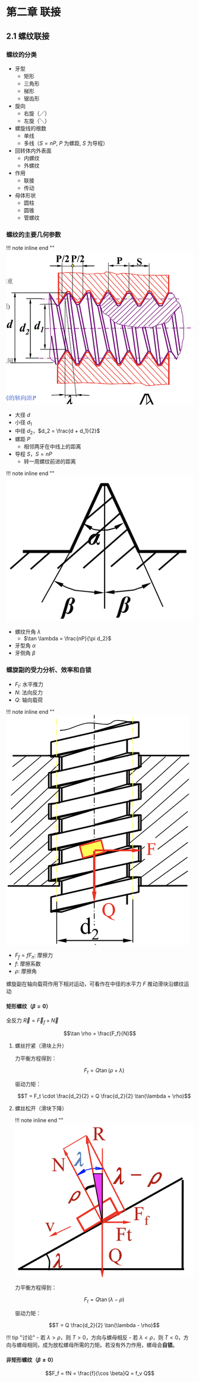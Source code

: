 # 第二章 联接

## 2.1 螺纹联接

### 螺纹的分类

- 牙型
    - 矩形
    - 三角形
    - 梯形
    - 锯齿形
- 旋向
    - 右旋（╱）
    - 左旋（╲）
- 螺旋线的根数
    - 单线
    - 多线（$S = nP$, $P$ 为螺距, $S$ 为导程）
- 回转体内外表面
    - 内螺纹
    - 外螺纹
- 作用
    - 联接
    - 传动
- 母体形状
    - 圆柱
    - 圆锥
    - 管螺纹

### 螺纹的主要几何参数

!!! note inline end ""
    ![alt text](image.png)

- 大径 $d$
- 小径 $d_1$
- 中径 $d_2$，$d_2 = \frac{d + d_1}{2}$
- 螺距 $P$
    - 相邻两牙在中线上的距离
- 导程 $S$，$S = nP$
    - 转一周螺纹前进的距离

!!! note inline end ""
    ![alt text](image-1.png)

- 螺纹升角 $\lambda$
    - $\tan \lambda = \frac{nP}{\pi d_2}$
- 牙型角 $\alpha$
- 牙侧角 $\beta$

### 螺旋副的受力分析、效率和自锁

- $F_t$: 水平推力
- $N$: 法向反力
- $Q$: 轴向载荷

!!! note inline end ""
    ![alt text](image-2.png)

- $F_f =f F_n$: 摩擦力
- $f$: 摩擦系数
- $ρ$: 摩擦角

螺旋副在轴向载荷作用下相对运动，可看作在中径的水平力 $F$ 推动滑块沿螺纹运动

#### 矩形螺纹（$\beta = 0$）

全反力 $\vec{R} = \vec{F}_f + \vec{N}$

$$\tan \rho = \frac{F_f}{N}$$

1. 螺丝拧紧（滑块上升）

    力平衡方程得到：

    $$F_t = Q \tan(\rho + \lambda)$$

    驱动力矩：

    $$T = F_t \cdot \frac{d_2}{2} = Q \frac{d_2}{2} \tan(\lambda + \rho)$$

2. 螺丝松开（滑块下降）

    !!! note inline end ""
        ![alt text](image-3.png)

    力平衡方程得到：

    $$F_t = Q \tan(\lambda - \rho)$$

    驱动力矩：

    $$T = Q \frac{d_2}{2} \tan(\lambda - \rho)$$

!!! tip "讨论"
    - 若 $\lambda > \rho$，则 $T > 0$，方向与螺母相反
    - 若 $\lambda < \rho$，则 $T < 0$，方向与螺母相同，成为放松螺母所需的力矩。若没有外力作用，螺母会**自锁**。

#### 非矩形螺纹（$\beta \neq 0$）

$$F_f = fN = \frac{f}{\cos \beta}Q = f_v Q$$